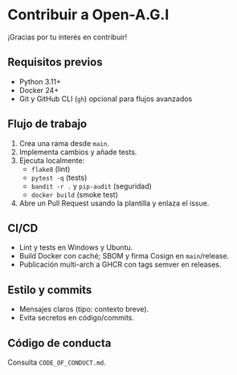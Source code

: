 # Contribuir a Open-A.G.I

¡Gracias por tu interés en contribuir!

## Requisitos previos

- Python 3.11+
- Docker 24+
- Git y GitHub CLI (`gh`) opcional para flujos avanzados

## Flujo de trabajo

1. Crea una rama desde `main`.
2. Implementa cambios y añade tests.
3. Ejecuta localmente:
   - `flake8` (lint)
   - `pytest -q` (tests)
   - `bandit -r .` y `pip-audit` (seguridad)
   - `docker build` (smoke test)
4. Abre un Pull Request usando la plantilla y enlaza el issue.

## CI/CD

- Lint y tests en Windows y Ubuntu.
- Build Docker con caché; SBOM y firma Cosign en `main`/release.
- Publicación multi-arch a GHCR con tags semver en releases.

## Estilo y commits

- Mensajes claros (tipo: contexto breve).
- Evita secretos en código/commits.

## Código de conducta

Consulta `CODE_OF_CONDUCT.md`.